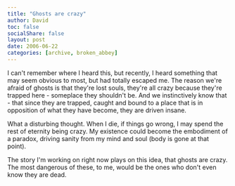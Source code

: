 ```yaml
---
title: "Ghosts are crazy"
author: David
toc: false
socialShare: false
layout: post
date: 2006-06-22
categories: [archive, broken_abbey]
---
```


I can't remember where I heard this, but recently, I heard something that may
seem obvious to most, but had totally escaped me. The reason we're afraid of
ghosts is that they're lost souls, they're all crazy because they're trapped
here - someplace they shouldn't be. And we instinctively know that - that since
they are trapped, caught and bound to a place that is in opposition of what they
have become, they are driven insane.

What a disturbing thought. When I die, if things go wrong, I may spend the rest
of eternity being crazy. My existence could become the embodiment of a paradox,
driving sanity from my mind and soul (body is gone at that point).

The story I'm working on right now plays on this idea, that ghosts are crazy.
The most dangerous of these, to me, would be the ones who don't even know they
are dead.
